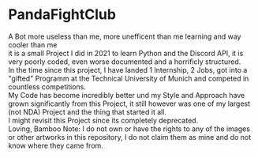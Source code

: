 # PandaFightClub
A Bot more useless than me, more unefficent than me learning and way cooler than me  
it is a small Project I did in 2021 to learn Python and the Discord API, it is very poorly coded, even worse documented and a horrificly structured.  
In the time since this project, I have landed 1 Internship, 2 Jobs, got into a "gifted" Programm at the Technical University of Munich and competed in countless competitions.  
My Code has become incredibly better und my Style and Approach have grown significantly from this Project, it still however was one of my largest (not NDA) Project and the thing that started it all.  
I might revisit this Project since its completely deprecated.  
Loving, Bamboo  Note: I do not own or have the rights to any of the images or other artworks in this repository, I do not claim them as mine and do not know where they came from.  

